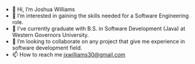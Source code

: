 - 👋 Hi, I’m Joshua Williams 
- 👀 I’m interested in gaining the skills needed for a Software Engineering role.
- 🌱 I’ve currently graduate with B.S. in Software Development (Java) at Western Governors University.
- 👥 I’m looking to collaborate on any project that give me experience in software development field.
- 📫 How to reach me jxwilliams30@gmail.com

<!---
JoshxWill/JoshxWill is a ✨ special ✨ repository because its `README.md` (this file) appears on your GitHub profile.
You can click the Preview link to take a look at your changes.
--->

